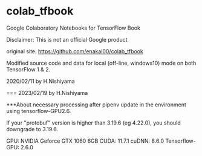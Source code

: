 # colab_tfbook

Google Colaboratory Notebooks for TensorFlow Book

Disclaimer: This is not an official Google product

original site: https://github.com/enakai00/colab_tfbook

Modified source code and data for local (off-line, windows10) mode on both TensorFlow 1 & 2.

2020/02/11 by H.Nishiyama

=== 2023/02/19 by H.Nishiyama

***About necessary processing after pipenv update in the environment using tensorflow-GPU2.6.

If your "protobuf" version is higher than 3.19.6 (eg 4.22.0), you should downgrade to 3.19.6.

GPU: NVIDIA Geforce GTX 1060 6GB
CUDA: 11.7.1
cuDNN: 8.6.0
Tensorflow-GPU: 2.6.0
